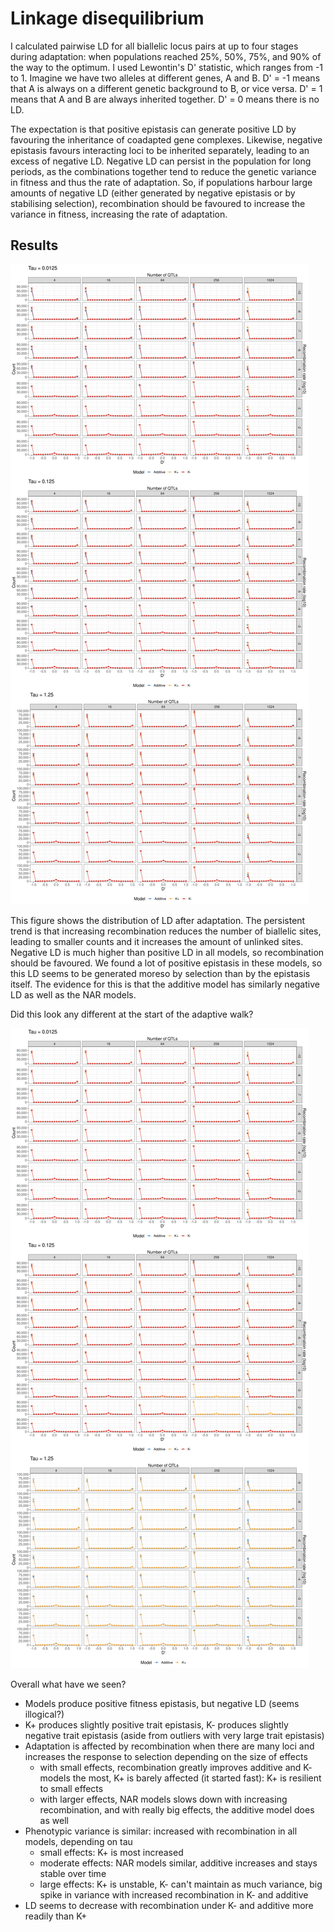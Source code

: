 # Linkage disequilibrium

I calculated pairwise LD for all biallelic locus pairs at up to four stages during adaptation: when populations reached 25%, 50%, 75%, and 90% of the way to the optimum. I used Lewontin's D' statistic, which ranges from -1 to 1. Imagine we have two alleles at different genes, A and B. D' = -1 means that A is always on a different genetic background to B, or vice versa. D' = 1 means that A and B are always inherited together. D' = 0 means there is no LD.

The expectation is that positive epistasis can generate positive LD by favouring the inheritance of coadapted gene complexes. Likewise, negative epistasis favours interacting loci to be inherited separately, leading to an excess of negative LD. Negative LD can persist in the population for long periods, as the combinations together tend to reduce the genetic variance in fitness and thus the rate of adaptation. So, if populations harbour large amounts of negative LD (either generated by negative epistasis or by stabilising selection), recombination should be favoured to increase the variance in fitness, increasing the rate of adaptation.


## Results
![](./figures/LD_grid.png)

This figure shows the distribution of LD after adaptation.
The persistent trend is that increasing recombination reduces the number of biallelic sites, leading to smaller counts and it increases the amount of unlinked sites. Negative LD is much higher than positive LD in all models, so recombination should be favoured. We found a lot of positive epistasis in these models, so this LD seems to be generated moreso by selection than by the epistasis itself. The evidence for this is that the additive model has similarly negative LD as well as the NAR models. 


Did this look any different at the start of the adaptive walk?

![](./figures/LD_grid_beforeshift.png)



Overall what have we seen?

- Models produce positive fitness epistasis, but negative LD (seems illogical?)
- K+ produces slightly positive trait epistasis, K- produces slightly negative trait epistasis (aside from outliers with very large trait epistasis)
- Adaptation is affected by recombination when there are many loci and increases the response to selection depending on the size of effects
  - with small effects, recombination greatly improves additive and K- models the most, K+ is barely affected (it started fast): K+ is resilient to small effects
  - with larger effects, NAR models slows down with increasing recombination, and with really big effects, the additive model does as well
- Phenotypic variance is similar: increased with recombination in all models, depending on tau
  - small effects: K+ is most increased
  - moderate effects: NAR models similar, additive increases and stays stable over time
  - large effects: K+ is unstable, K- can't maintain as much variance, big spike in variance with increased recombination in K- and additive
- LD seems to decrease with recombination under K- and additive more readily than K+